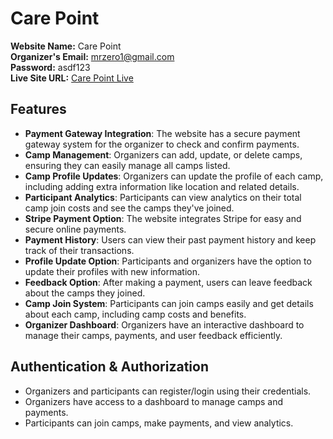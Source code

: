 # Care Point

**Website Name:** Care Point  
**Organizer's Email:** mrzero1@gmail.com  
**Password:** asdf123  
**Live Site URL:** [Care Point Live](https://carepoint-940e4.web.app)

## Features

- **Payment Gateway Integration**: The website has a secure payment gateway system for the organizer to check and confirm payments.
- **Camp Management**: Organizers can add, update, or delete camps, ensuring they can easily manage all camps listed.
- **Camp Profile Updates**: Organizers can update the profile of each camp, including adding extra information like location and related details.
- **Participant Analytics**: Participants can view analytics on their total camp join costs and see the camps they've joined.
- **Stripe Payment Option**: The website integrates Stripe for easy and secure online payments.
- **Payment History**: Users can view their past payment history and keep track of their transactions.
- **Profile Update Option**: Participants and organizers have the option to update their profiles with new information.
- **Feedback Option**: After making a payment, users can leave feedback about the camps they joined.
- **Camp Join System**: Participants can join camps easily and get details about each camp, including camp costs and benefits.
- **Organizer Dashboard**: Organizers have an interactive dashboard to manage their camps, payments, and user feedback efficiently.



## Authentication & Authorization

- Organizers and participants can register/login using their credentials.
- Organizers have access to a dashboard to manage camps and payments.
- Participants can join camps, make payments, and view analytics.



